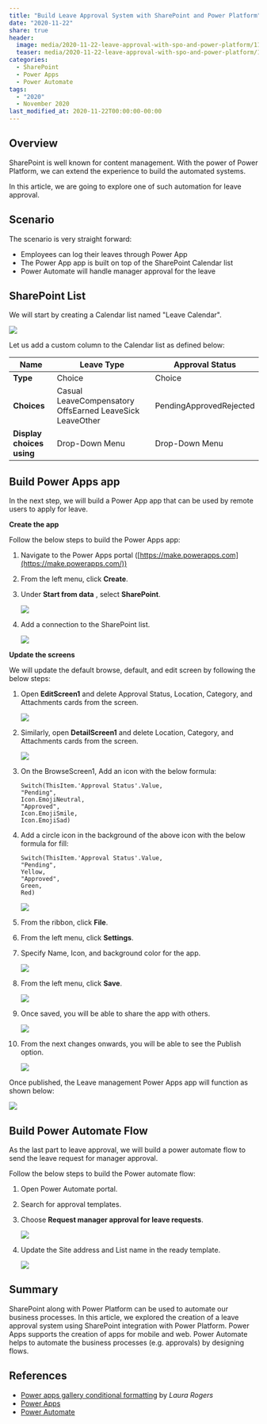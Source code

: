 ```yaml
---
title: "Build Leave Approval System with SharePoint and Power Platform"
date: "2020-11-22"
share: true
header:
  image: media/2020-11-22-leave-approval-with-spo-and-power-platform/11.gif
  teaser: media/2020-11-22-leave-approval-with-spo-and-power-platform/11.gif
categories:
  - SharePoint
  - Power Apps
  - Power Automate
tags:
  - "2020"
  - November 2020
last_modified_at: 2020-11-22T00:00:00-00:00
---
```


## Overview

SharePoint is well known for content management. With the power of Power Platform, we can extend the experience to build the automated systems.

In this article, we are going to explore one of such automation for leave approval.

## Scenario

The scenario is very straight forward:

- Employees can log their leaves through Power App
- The Power App app is built on top of the SharePoint Calendar list
- Power Automate will handle manager approval for the leave

## SharePoint List

We will start by creating a Calendar list named "Leave Calendar".

![](/media/2020-11-22-leave-approval-with-spo-and-power-platform/01.png)

Let us add a custom column to the Calendar list as defined below:

| **Name** | Leave Type | Approval Status |
| --- | --- | --- |
| **Type** | Choice | Choice |
| **Choices** | Casual LeaveCompensatory OffsEarned LeaveSick LeaveOther | PendingApprovedRejected |
| **Display choices using** | Drop-Down Menu | Drop-Down Menu |

## Build Power Apps app

In the next step, we will build a Power App app that can be used by remote users to apply for leave.

**Create the app**

Follow the below steps to build the Power Apps app:

1. Navigate to the Power Apps portal ([https://make.powerapps.com](https://make.powerapps.com/))
2. From the left menu, click **Create**.
3. Under **Start from data** , select **SharePoint**.

    ![](/media/2020-11-22-leave-approval-with-spo-and-power-platform/02.png)

4. Add a connection to the SharePoint list.

    ![](/media/2020-11-22-leave-approval-with-spo-and-power-platform/03.png)

**Update the screens**

We will update the default browse, default, and edit screen by following the below steps:

1. Open **EditScreen1** and delete Approval Status, Location, Category, and Attachments cards from the screen.

    ![](/media/2020-11-22-leave-approval-with-spo-and-power-platform/04.png)

2. Similarly, open **DetailScreen1** and delete Location, Category, and Attachments cards from the screen.

    ![](/media/2020-11-22-leave-approval-with-spo-and-power-platform/05.png)

3. On the BrowseScreen1, Add an icon with the below formula:

    ```
    Switch(ThisItem.'Approval Status'.Value,
    "Pending",
    Icon.EmojiNeutral,
    "Approved",
    Icon.EmojiSmile,
    Icon.EmojiSad)
    ```

4. Add a circle icon in the background of the above icon with the below formula for fill:

    ```
    Switch(ThisItem.'Approval Status'.Value,
    "Pending",
    Yellow,
    "Approved",
    Green,
    Red)
    ```

    ![](/media/2020-11-22-leave-approval-with-spo-and-power-platform/06.png)

5. From the ribbon, click **File**.
6. From the left menu, click **Settings**.
7. Specify Name, Icon, and background color for the app.

    ![](/media/2020-11-22-leave-approval-with-spo-and-power-platform/07.png)

8. From the left menu, click **Save**.

    ![](/media/2020-11-22-leave-approval-with-spo-and-power-platform/08.png)

9. Once saved, you will be able to share the app with others.

    ![](/media/2020-11-22-leave-approval-with-spo-and-power-platform/09.png)

10. From the next changes onwards, you will be able to see the Publish option.

    ![](/media/2020-11-22-leave-approval-with-spo-and-power-platform/10.png)

Once published, the Leave management Power Apps app will function as shown below:

![](/media/2020-11-22-leave-approval-with-spo-and-power-platform/11.gif)


## Build Power Automate Flow

As the last part to leave approval, we will build a power automate flow to send the leave request for manager approval.

Follow the below steps to build the Power automate flow:

1. Open Power Automate portal.
2. Search for approval templates.
3. Choose **Request manager approval for leave requests**.

    ![](/media/2020-11-22-leave-approval-with-spo-and-power-platform/12.png)

4. Update the Site address and List name in the ready template.

    ![](/media/2020-11-22-leave-approval-with-spo-and-power-platform/13.png)


## Summary

SharePoint along with Power Platform can be used to automate our business processes. In this article, we explored the creation of a leave approval system using SharePoint integration with Power Platform. Power Apps supports the creation of apps for mobile and web. Power Automate helps to automate the business processes (e.g. approvals) by designing flows.


## References

- [Power apps gallery conditional formatting](https://wonderlaura.com/2020/07/23/power-apps-gallery-conditional-formatting/) by _Laura Rogers_
- [Power Apps](https://powerapps.microsoft.com/)
- [Power Automate](https://flow.microsoft.com/)